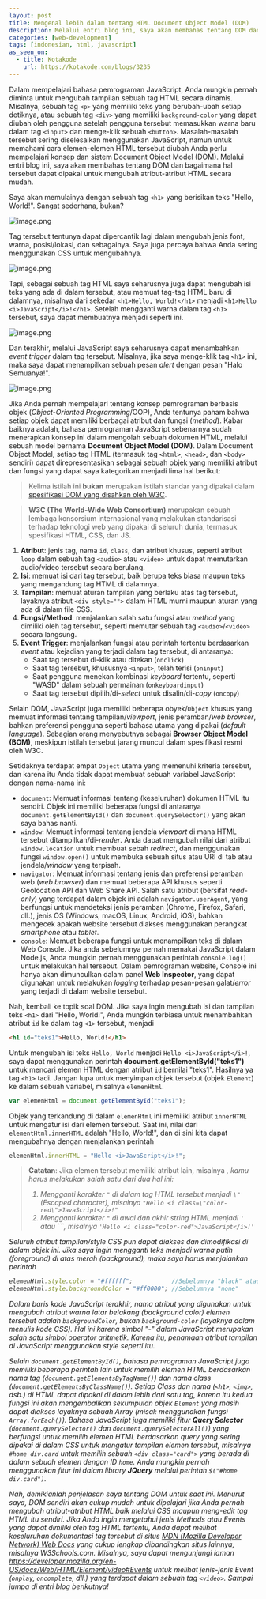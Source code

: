 ```yaml
---
layout: post
title: Mengenal lebih dalam tentang HTML Document Object Model (DOM)
description: Melalui entri blog ini, saya akan membahas tentang DOM dan bagaimana hal tersebut dapat dipakai untuk mengubah atribut-atribut HTML secara mudah.
categories: [web-development]
tags: [indonesian, html, javascript]
as_seen_on:
  - title: Kotakode
    url: https://kotakode.com/blogs/3235
---
```

Dalam mempelajari bahasa pemrograman JavaScript, Anda mungkin pernah diminta untuk mengubah tampilan sebuah tag HTML secara dinamis. Misalnya, sebuah tag `<p>` yang memiliki teks yang berubah-ubah setiap detiknya, atau sebuah tag `<div>` yang memiliki `background-color` yang dapat diubah oleh pengguna setelah pengguna tersebut memasukkan warna baru dalam tag `<input>` dan menge-klik sebuah `<button>`. Masalah-masalah tersebut sering diselesaikan menggunakan JavaScript, namun untuk memahami cara elemen-elemen HTML tersebut diubah Anda perlu mempelajari konsep dan sistem Document Object Model (DOM). Melalui entri blog ini, saya akan membahas tentang DOM dan bagaimana hal tersebut dapat dipakai untuk mengubah atribut-atribut HTML secara mudah.

Saya akan memulainya dengan sebuah tag `<h1>` yang berisikan teks "Hello, World!". Sangat sederhana, bukan?

![image.png](https://storage.googleapis.com/kotakode-prod-public/images/76c51829-4ff1-4ffe-9932-22ef029a229b-image.png)

Tag tersebut tentunya dapat dipercantik lagi dalam mengubah jenis font, warna, posisi/lokasi, dan sebagainya. Saya juga percaya bahwa Anda sering menggunakan CSS untuk mengubahnya.

![image.png](https://storage.googleapis.com/kotakode-prod-public/images/bed18d11-7a8f-4790-9f82-9b776827e204-image.png)

Tapi, sebagai sebuah tag HTML saya seharusnya juga dapat mengubah isi teks yang ada di dalam tersebut, atau memuat tag-tag HTML baru di dalamnya, misalnya dari sekedar `<h1>Hello, World!</h1>` menjadi `<h1>Hello <i>JavaScript</i>!</h1>`. Setelah mengganti warna dalam tag `<h1>` tersebut, saya dapat membuatnya menjadi seperti ini.

![image.png](https://storage.googleapis.com/kotakode-prod-public/images/af64e206-3228-444b-aa61-c5db2a240254-image.png)

Dan terakhir, melalui JavaScript saya seharusnya dapat menambahkan *event trigger* dalam tag tersebut. Misalnya, jika saya menge-klik tag `<h1>` ini, maka saya dapat menampilkan sebuah pesan *alert* dengan pesan "Halo Semuanya!".

![image.png](https://storage.googleapis.com/kotakode-prod-public/images/5025f898-bc5e-4f08-bc43-ea87832f3165-image.png)

Jika Anda pernah mempelajari tentang konsep pemrograman berbasis objek (*Object-Oriented Programming*/OOP), Anda tentunya paham bahwa setiap objek dapat memiliki berbagai atribut dan fungsi (*method*). Kabar baiknya adalah, bahasa pemrograman JavaScript sebenarnya sudah menerapkan konsep ini dalam mengolah sebuah dokumen HTML, melalui sebuah model bernama **Document Object Model (DOM)**. Dalam Document Object Model, setiap tag HTML (termasuk tag `<html>`, `<head>`, dan `<body>` sendiri) dapat direpresentasikan sebagai sebuah objek yang memiliki atribut dan fungsi yang dapat saya kategorikan menjadi lima hal berikut:

> Kelima istilah ini **bukan** merupakan istilah standar yang dipakai dalam [spesifikasi DOM yang disahkan oleh W3C](https://www.w3.org/TR/2004/REC-DOM-Level-3-Core-20040407/).


> **W3C (The World-Wide Web Consortium)** merupakan sebuah lembaga konsorsium internasional yang melakukan standarisasi terhadap teknologi web yang dipakai di seluruh dunia, termasuk spesifikasi HTML, CSS, dan JS.

1. **Atribut**: jenis tag, nama `id`, `class`, dan atribut khusus, seperti atribut `loop` dalam sebuah tag `<audio>` atau `<video>` untuk dapat memutarkan audio/video tersebut secara berulang.
2. **Isi**: memuat isi dari tag tersebut, baik berupa teks biasa maupun teks yang mengandung tag HTML di dalamnya.
3. **Tampilan**: memuat aturan tampilan yang berlaku atas tag tersebut, layaknya atribut `<div style="">` dalam HTML murni maupun aturan yang ada di dalam file CSS.
4. **Fungsi/Method**: menjalankan salah satu fungsi atau *method* yang dimiliki oleh tag tersebut, seperti memutar sebuah tag `<audio>`/`<video>` secara langsung.
5. **Event Trigger**: menjalankan fungsi atau perintah tertentu berdasarkan *event* atau kejadian yang terjadi dalam tag tersebut, di antaranya:
   + Saat tag tersebut di-klik atau ditekan (`onclick`)
   + Saat tag tersebut, khususnya `<input>`, telah terisi (`oninput`)
   + Saat pengguna menekan kombinasi *keyboard* tertentu, seperti "WASD" dalam sebuah permainan (`onkeyboardinput`)
   + Saat tag tersebut dipilih/di-*select* untuk disalin/di-*copy* (`oncopy`)

Selain DOM, JavaScript juga memiliki beberapa obyek/`Object` khusus yang memuat informasi tentang tampilan/*viewport*, jenis peramban/*web browser*, bahkan preferensi pengguna seperti bahasa utama yang dipakai (*default language*). Sebagian orang menyebutnya sebagai **Browser Object Model (BOM)**, meskipun istilah tersebut jarang muncul dalam spesifikasi resmi oleh W3C.

Setidaknya terdapat empat `Object` utama yang memenuhi kriteria tersebut, dan karena itu Anda tidak dapat membuat sebuah variabel JavaScript dengan nama-nama ini:

+ `document`: Memuat informasi tentang (keseluruhan) dokumen HTML itu sendiri. Objek ini memiliki beberapa fungsi di antaranya `document.getElementById()` dan `document.querySelector()` yang akan saya bahas nanti.
+ `window`: Memuat informasi tentang jendela *viewport* di mana HTML tersebut ditampilkan/di-*render*. Anda dapat mengubah nilai dari atribut `window.location` untuk membuat sebah *redirect*, dan menggunakan fungsi `window.open()` untuk membuka sebuah situs atau URI di tab atau jendela/*window* yang terpisah.
+ `navigator`: Memuat informasi tentang jenis dan preferensi peramban web (*web browser*) dan memuat beberapa API khusus seperti Geolocation API dan Web Share API. Salah satu atribut (bersifat *read-only*) yang terdapat dalam objek ini adalah `navigator.userAgent`, yang berfungsi untuk mendeteksi jenis peramban (Chrome, Firefox, Safari, dll.), jenis OS (Windows, macOS, Linux, Android, iOS), bahkan mengecek apakah website tersebut diakses menggunakan perangkat *smartphone* atau *tablet*.
+ `console`: Memuat beberapa fungsi untuk menampilkan teks di dalam Web Console. Jika anda sebelumnya pernah memakai JavaScript dalam Node.js, Anda mungkin pernah menggunakan perintah `console.log()` untuk melakukan hal tersebut. Dalam pemrograman website, Console ini hanya akan dimunculkan dalam panel **Web Inspector**, yang dapat digunakan untuk melakukan *logging* terhadap pesan-pesan galat/*error* yang terjadi di dalam website tersebut.

Nah, kembali ke topik soal DOM. Jika saya ingin mengubah isi dan tampilan teks `<h1>` dari "Hello, World!", Anda mungkin terbiasa untuk menambahkan atribut `id` ke dalam tag `<1>` tersebut, menjadi

```html
<h1 id="teks1">Hello, World!</h1>
```

Untuk mengubah isi teks `Hello, World` menjadi `Hello <i>JavaScript</i>!`, saya dapat menggunakan perintah **document.getElementById("teks1")** untuk mencari elemen HTML dengan atribut `id` bernilai "teks1". Hasilnya ya tag `<h1>` tadi. Jangan lupa untuk menyimpan objek tersebut (objek `Element`) ke dalam sebuah variabel, misalnya `elemenHtml`.

```js
var elemenHtml = document.getElementById("teks1");
```

Objek yang terkandung di dalam `elemenHtml` ini memiliki atribut `innerHTML` untuk mengatur isi dari elemen tersebut. Saat ini, nilai dari `elementHtml.innerHTML` adalah "Hello, World!", dan di sini kita dapat mengubahnya dengan menjalankan perintah

```js
elemenHtml.innerHTML = "Hello <i>JavaScript</i>!";
```

> **Catatan**: Jika elemen tersebut memiliki atribut lain, misalnya <i class="color-red">, kamu harus melakukan salah satu dari dua hal ini:
>
> 1. Mengganti karakter `"` di dalam tag HTML tersebut menjadi `\"` (Escaped character), misalnya `"Hello <i class=\"color-red\">JavaScript</i>!"`
> 2. Mengganti karakter `"` di awal dan akhir string HTML menjadi `'` atau ```, misalnya `'Hello <i class="color-red">JavaScript</i>!'`

Seluruh atribut tampilan/*style* CSS pun dapat diakses dan dimodifikasi di dalam objek ini. Jika saya ingin mengganti teks menjadi warna putih (foreground) di atas merah (background), maka saya harus menjalankan perintah

```js
elemenHtml.style.color = "#ffffff";           //Sebelumnya "black" atau "#000000" atau "inherit"
elemenHtml.style.backgroundColor = "#ff0000"; //Sebelumnya "none"
```

Dalam baris kode JavaScript terakhir, nama atribut yang digunakan untuk mengubah atribut warna latar belakang (*background color*) elemen tersebut adalah `backgroundColor`, bukan `background-color` (layaknya dalam menulis kode CSS). Hal ini karena simbol "-" dalam JavaScript merupakan salah satu simbol operator aritmetik. Karena itu, penamaan atribut tampilan di JavaScript menggunakan *style* seperti itu.

Selain `document.getElementById()`, bahasa pemrograman JavaScript juga memiliki beberapa perintah lain untuk memilih elemen HTML berdasarkan nama tag (`document.getElementsByTagName()`) dan nama class (`document.getElementsByClassName()`). Setiap Class dan nama (`<h1>`, `<img>`, dsb.) di HTML dapat dipakai di dalam lebih dari satu tag, karena itu kedua fungsi ini akan mengembalikan sekumpulan objek `Element` yang masih dapat diakses layaknya sebuah Array (misal: menggunakan fungsi `Array.forEach()`). Bahasa JavaScript juga memiliki fitur **Query Selector** (`document.querySelector()` dan `document.querySelectorAll()`) yang berfungsi untuk memilih elemen HTML berdasarkan *query* yang sering dipakai di dalam CSS untuk mengatur tampilan elemen tersebut, misalnya `#home div.card` untuk memilih sebuah `<div class="card">` yang berada di dalam sebuah elemen dengan ID `home`. Anda mungkin pernah menggunakan fitur ini dalam library **JQuery** melalui perintah `$("#home div.card")`.

Nah, demikianlah penjelasan saya tentang DOM untuk saat ini. Menurut saya, DOM sendiri akan cukup mudah untuk dipelajari jika Anda pernah mengubah atribut-atribut HTML baik melalui CSS maupun meng-edit tag HTML itu sendiri. Jika Anda ingin mengetahui jenis Methods atau Events yang dapat dimiliki oleh tag HTML tertentu, Anda dapat melihat keseluruhan dokumentasi tag tersebut di situs [MDN (Mozilla Developer Network) Web Docs](https://mdn.mozilla.org) yang cukup lengkap dibandingkan situs lainnya, misalnya W3Schools.com. Misalnya, saya dapat mengunjungi laman https://developer.mozilla.org/en-US/docs/Web/HTML/Element/video#Events untuk melihat jenis-jenis Event (`onplay`, `oncomplete`, dll.) yang terdapat dalam sebuah tag `<video>`. Sampai jumpa di entri blog berikutnya!